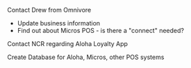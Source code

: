 Contact Drew from Omnivore
- Update business information
- Find out about Micros POS - is there a "connect" needed?

Contact NCR regarding Aloha Loyalty App

Create Database for Aloha, Micros, other POS systems
